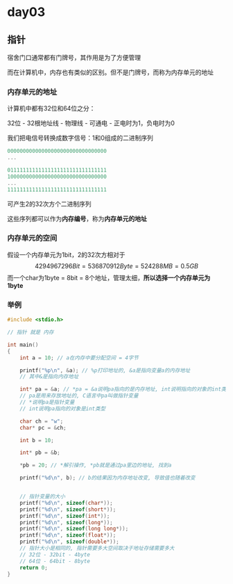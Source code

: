 # day03

## 指针

宿舍门口通常都有门牌号，其作用是为了方便管理

而在计算机中，内存也有类似的区别。但不是门牌号，而称为内存单元的地址

### 内存单元的地址

计算机中都有32位和64位之分：

32位 - 32根地址线 - 物理线 - 可通电 - 正电时为1，负电时为0

我们把电信号转换成数字信号：1和0组成的二进制序列

```C
00000000000000000000000000000000
...

01111111111111111111111111111111
10000000000000000000000000000000
...
11111111111111111111111111111111
```

可产生2的32次方个二进制序列

这些序列都可以作为**内存编号**，称为**内存单元的地址**

### 内存单元的空间

假设一个内存单元为1bit，2的32次方相对于
$$
4294967296Bit = 536870912Byte = 524288MB = 0.5GB
$$
而一个char为1byte = 8bit = 8个地址，管理太细，**所以选择一个内存单元为1byte** 

### 举例

```c
#include <stdio.h>

// 指针 就是 内存

int main()
{
    int a = 10; // a在内存中要分配空间 = 4字节

    printf("%p\n", &a); // %p打印地址的, &a是指向变量a的内存地址
    // 其中&是指向内存地址

    int* pa = &a; // *pa = &a说明pa指向的是内存地址, int说明指向的对象的int类型
    // pa是用来存放地址的, C语言中pa叫做指针变量
    // *说明pa是指针变量
    // int说明pa指向的对象是int类型

    char ch = "w";
    char* pc = &ch;

    int b = 10;

    int* pb = &b;

    *pb = 20; // *解引操作, *pb就是通过pa里边的地址, 找到a

    printf("%d\n", b); // b的结果因为内存地址改变, 导致值也随着改变


    // 指针变量的大小
    printf("%d\n", sizeof(char*));
    printf("%d\n", sizeof(short*));
    printf("%d\n", sizeof(int*));
    printf("%d\n", sizeof(long*));
    printf("%d\n", sizeof(long long*));
    printf("%d\n", sizeof(float*));
    printf("%d\n", sizeof(double*));
    // 指针大小是相同的, 指针需要多大空间取决于地址存储需要多大
    // 32位 - 32bit - 4byte
    // 64位 - 64bit - 8byte
    return 0;
}

```

